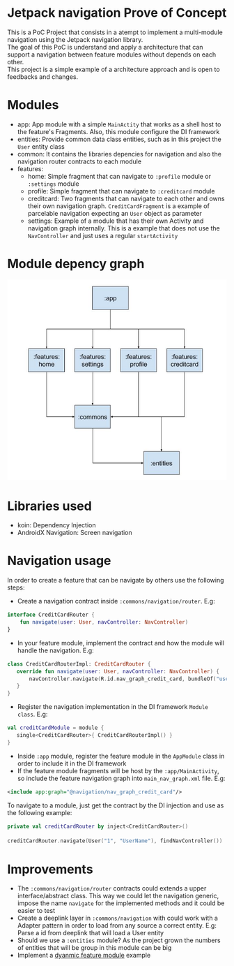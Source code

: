# Jetpack navigation Prove of Concept
This is a PoC Project that consists in a atempt to implement a multi-module navigation using the Jetpack navigation library.  
The goal of this PoC is understand and apply a architecture that can support a navigation between feature modules without depends on each other.  
This project is a simple example of a architecture approach and is open to feedbacks and changes.

# Modules
 - app: App module with a simple `MainActity` that works as a shell host to the feature's Fragments. Also, this module configure the DI framework 
 - entities: Provide common data class entities, such as in this project the `User` entity class
 - common: It contains the libraries depencies for navigation and also the navigation router contracts to each module
 - features:
    - home: Simple fragment that can navigate to `:profile` module or `:settings` module
    - profile: Simple fragment that can navigate to `:creditcard` module
    - creditcard: Two fragments that can navigate to each other and owns their own navigation graph. `CreditCardFragment` is a example of parcelable navigation expecting an `User` object as parameter
    - settings: Example of a module that has their own Activity and navigation graph internally. This is a example that does not use the `NavController` and just uses a regular `startActivity`

# Module depency graph
![Image starts with a box called app pointing with arrows to 4 other boxes called feature home, feature settings, feature profile and feature credit card. The 4 boxes are pointing with arrows to a box called commons. The boxes called commons, feature profile and feature credit card are also pointing to a box called entities](/images/poc_module_diagram.jpg)
# Libraries used
 - koin: Dependency Injection
 - AndroidX Navigation: Screen navigation
 
 # Navigation usage
 In order to create a feature that can be navigate by others use the following steps:
  - Create a navigation contract inside `:commons/navigation/router`. E.g:
```kotlin
interface CreditCardRouter {
    fun navigate(user: User, navController: NavController)
}
```
 - In your feature module, implement the contract and how the module will handle the navigation. E.g:
 ```kotlin
class CreditCardRouterImpl: CreditCardRouter {
    override fun navigate(user: User, navController: NavController) {
        navController.navigate(R.id.nav_graph_credit_card, bundleOf("user" to user))
    }
}
```
 - Register the navigation implementation in the DI framework `Module class`. E.g:
 ```kotlin
 val creditCardModule = module {
    single<CreditCardRouter>{ CreditCardRouterImpl() }
}
```
 - Inside `:app` module, register the feature module in the `AppModule` class in order to include it in the DI framework
 - If the feature module fragments will be host by the `:app/MainActivity`, so include the feature navigation graph into `main_nav_graph.xml` file. E.g:
 ```xml
 <include app:graph="@navigation/nav_graph_credit_card"/>
 ```
To navigate to a module, just get the contract by the DI injection and use as the following example:
```kotlin
private val creditCardRouter by inject<CreditCardRouter>()

creditCardRouter.navigate(User("1", "UserName"), findNavController())
```

# Improvements
 - The `:commons/navigation/router` contracts could extends a upper interface/abstract class. This way we could let the navigation generic, impose the name `navigate` for the implemented methods and it could be easier to test
 - Create a deeplink layer in `:commons/navigation` with could work with a Adapter pattern in order to load from any source a correct entity. E.g: Parse a id from deeplink that will load a User entity
 - Should we use a `:entities` module? As the project grown the numbers of entities that will be group in this module can be big
 - Implement a [dyanmic feature module](https://developer.android.com/guide/playcore/feature-delivery) example
